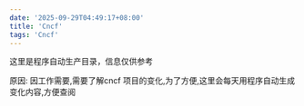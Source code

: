 ```yaml
---
date: '2025-09-29T04:49:17+08:00'
title: 'Cncf'
tags: 'Cncf'
---
```


这里是程序自动生产目录，信息仅供参考

原因: 因工作需要,需要了解cncf 项目的变化,为了方便,这里会每天用程序自动生成变化内容,方便查阅